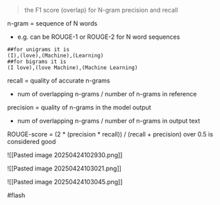 >the F1 score (overlap) for N-gram precision and recall

n-gram = sequence of N words
- e.g. can be ROUGE-1 or ROUGE-2 for N word sequences
```
##for unigrams it is  
(I),(love),(Machine),(Learning)  
##for bigrams it is  
(I love),(love Machine),(Machine Learning)
```


recall = quality of accurate n-grams
- num of overlapping n-grams / number of n-grams in reference

precision = quality of n-grams in the model output 
- num of overlapping n-grams / number of n-grams in output text

ROUGE-score = (2 * (precision * recall)) / (recall + precision)
over 0.5 is considered good 

![[Pasted image 20250424102930.png]]

![[Pasted image 20250424103021.png]]

![[Pasted image 20250424103045.png]]

#flash 
